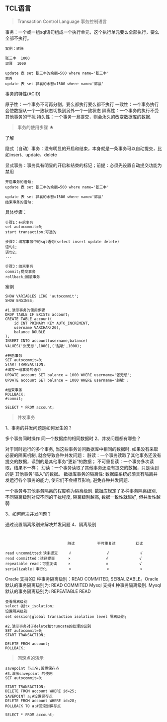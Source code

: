 ## TCL语言

> Transaction Control Language 事务控制语言
>

事务：一个或一组sql语句组成一个执行单元，这个执行单元要么全部执行，要么全部不执行。

```
案例：转账

张三丰  1000
郭襄	1000

update 表 set 张三丰的余额=500 where name='张三丰'
意外
update 表 set 郭襄的余额=1500 where name='郭襄'
```

事务的特性(ACID)

原子性：一个事务不可再分割，要么都执行要么都不执行
一致性：一个事务执行会使数据从一个一致状态切换到另外一个一致状态
隔离性：一个事务的执行不受其他事务的干扰
持久性：一个事务一旦提交，则会永久的改变数据库的数据.

> 事务的使用步骤 ★
>

了解

隐式（自动）事务：没有明显的开启和结束，本身就是一条事务可以自动提交，比如insert、update、delete

显式事务：事务具有明显的开启和结束的标记；前提：必须先设置自动提交功能为禁用

```
开启事务的语句;
update 表 set 张三丰的余额=500 where name='张三丰'

update 表 set 郭襄的余额=1500 where name='郭襄' 
结束事务的语句;
```

具体步骤：

```
步骤1：开启事务
set autocommit=0;
start transaction;可选的

步骤2：编写事务中的sql语句(select insert update delete)
语句1;
语句2;
...

步骤3：结束事务
commit;提交事务
rollback;回滚事务
```


案例

```
SHOW VARIABLES LIKE 'autocommit';
SHOW ENGINES;

#1.演示事务的使用步骤
DROP TABLE IF EXISTS account;
CREATE TABLE account(
	id INT PRIMARY KEY AUTO_INCREMENT,
	username VARCHAR(20),
	balance DOUBLE
);
INSERT INTO account(username,balance)
VALUES('张无忌',1000),('赵敏',1000);

#开启事务
SET autocommit=0;
START TRANSACTION;
#编写一组事务的语句
UPDATE account SET balance = 1000 WHERE username='张无忌';
UPDATE account SET balance = 1000 WHERE username='赵敏';

#结束事务
ROLLBACK;
#commit;

SELECT * FROM account;
```

> 并发事务
>

1、事务的并发问题是如何发生的？

多个事务同时操作 同一个数据库的相同数据时
2、并发问题都有哪些？

对于同时运行的多个事务, 当这些事务访问数据库中相同的数据时, 如果没有采取必要的隔离机制, 就会导致各种并发问题：
脏读：一个事务读取了其他事务还没有提交的数据，读到的是其他事务“更新”的数据；
不可重复读：一个事务多次读取，结果不一样；
幻读：一个事务读取了其他事务还没有提交的数据，只是读到的是 其他事务“插入”的数据。
数据库事务的隔离性: 数据库系统必须具有隔离并发运行各个事务的能力, 使它们不会相互影响, 避免各种并发问题.

一个事务与其他事务隔离的程度称为隔离级别. 数据库规定了多种事务隔离级别, 不同隔离级别对应不同的干扰程度, 隔离级别越高, 数据一致性就越好, 但并发性越弱

3、如何解决并发问题？

通过设置隔离级别来解决并发问题
4、隔离级别

```


							脏读			不可重复读		  幻读

read uncommitted:读未提交     √                √              √        
read committed：读已提交      ×                √              √
repeatable read：可重复读     ×                ×              √
serializable：串行化          ×                ×              ×
```

Oracle 支持的2 种事务隔离级别：READ COMMITED, SERIALIZABLE。Oracle 默认的事务隔离级别为: READ COMMITED
Mysql 支持4 种事务隔离级别. Mysql 默认的事务隔离级别为: REPEATABLE READ

```
查看隔离级别
select @@tx_isolation;
设置隔离级别
set session|global transaction isolation level 隔离级别;

#2.演示事务对于delete和truncate的处理的区别
SET autocommit=0;
START TRANSACTION;

DELETE FROM account;
ROLLBACK;
```

> 回滚点的演示

```
savepoint 节点名;设置保存点
#3.演示savepoint 的使用
SET autocommit=0;

START TRANSACTION;
DELETE FROM account WHERE id=25;
SAVEPOINT a;#设置保存点
DELETE FROM account WHERE id=28;
ROLLBACK TO a;#回滚到保存点

SELECT * FROM account;
```


